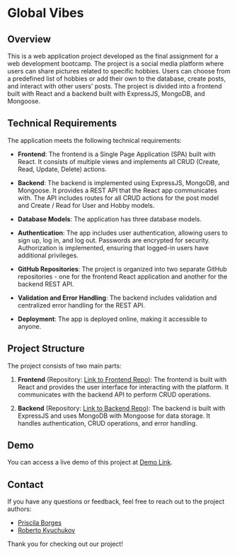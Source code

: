 # Global Vibes 

## Overview

This is a web application project developed as the final assignment for a web development bootcamp. The project is a social media platform where users can share pictures related to specific hobbies. Users can choose from a predefined list of hobbies or add their own to the database, create posts, and interact with other users' posts. The project is divided into a frontend built with React and a backend built with ExpressJS, MongoDB, and Mongoose.

## Technical Requirements

The application meets the following technical requirements:

- **Frontend**: The frontend is a Single Page Application (SPA) built with React. It consists of multiple views and implements all CRUD (Create, Read, Update, Delete) actions.

- **Backend**: The backend is implemented using ExpressJS, MongoDB, and Mongoose. It provides a REST API that the React app communicates with. The API includes routes for all CRUD actions for the post model and Create / Read for User and Hobby models.

- **Database Models**: The application has three database models. 

- **Authentication**: The app includes user authentication, allowing users to sign up, log in, and log out. Passwords are encrypted for security. Authorization is implemented, ensuring that logged-in users have additional privileges.

- **GitHub Repositories**: The project is organized into two separate GitHub repositories - one for the frontend React application and another for the backend REST API.

- **Validation and Error Handling**: The backend includes validation and centralized error handling for the REST API.

- **Deployment**: The app is deployed online, making it accessible to anyone. 


## Project Structure

The project consists of two main parts:

1. **Frontend** (Repository: [Link to Frontend Repo](https://github.com/GlobalVibes/global-vibes-client)): The frontend is built with React and provides the user interface for interacting with the platform. It communicates with the backend API to perform CRUD operations.

2. **Backend** (Repository: [Link to Backend Repo](https://github.com/GlobalVibes/global-vibes-server)): The backend is built with ExpressJS and uses MongoDB with Mongoose for data storage. It handles authentication, CRUD operations, and error handling.

## Demo

You can access a live demo of this project at [Demo Link](https://globalvibes.netlify.app/).

## Contact

If you have any questions or feedback, feel free to reach out to the project authors:

- [Priscila Borges](https://github.com/Priscila-Borges) 
- [Roberto Kyuchukov](https://github.com/robertoz182) 

Thank you for checking out our project!